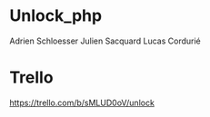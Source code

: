 # Unlock_php

Adrien Schloesser
Julien Sacquard
Lucas Cordurié


# Trello

https://trello.com/b/sMLUD0oV/unlock 